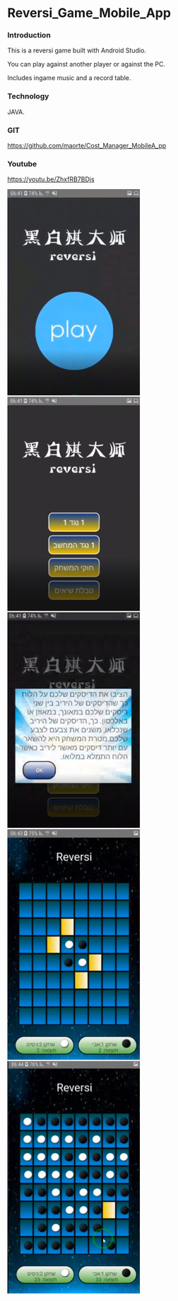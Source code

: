 # Reversi_Game_Mobile_App

### Introduction<br>
This is a reversi game built with Android Studio. <br>

You can play against another player or against the PC.<br>

Includes ingame music and a record table. <br>


### Technology 
JAVA.

### GIT
https://github.com/maorte/Cost_Manager_MobileA_pp

### Youtube
https://youtu.be/ZhxfRB7BDjs


<img src="images/opening.png"  width="300">  <br>
<img src="images/main.png"  width="300">  <br>
<img src="images/explain.png"  width="300">  <br>
<img src="images/ingame1.png"  width="300">  <br>
<img src="images/ingame2.png"  width="300">  <br>
